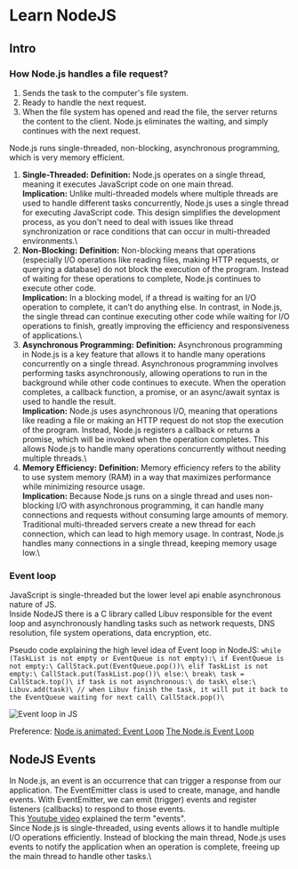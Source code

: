 # Learn NodeJS

## Intro
### How Node.js handles a file request?

1) Sends the task to the computer's file system.
2) Ready to handle the next request.
3) When the file system has opened and read the file, the server returns the content to the client.
Node.js eliminates the waiting, and simply continues with the next request.

Node.js runs single-threaded, non-blocking, asynchronous programming, which is very memory efficient.
1. **Single-Threaded:**
**Definition:** Node.js operates on a single thread, meaning it executes JavaScript code on one main thread.\
**Implication:** Unlike multi-threaded models where multiple threads are used to handle different tasks concurrently, Node.js uses a single thread for executing JavaScript code. This design simplifies the development process, as you don't need to deal with issues like thread synchronization or race conditions that can occur in multi-threaded environments.\
2. **Non-Blocking:**
**Definition:** Non-blocking means that operations (especially I/O operations like reading files, making HTTP requests, or querying a database) do not block the execution of the program. Instead of waiting for these operations to complete, Node.js continues to execute other code.\
**Implication:** In a blocking model, if a thread is waiting for an I/O operation to complete, it can’t do anything else. In contrast, in Node.js, the single thread can continue executing other code while waiting for I/O operations to finish, greatly improving the efficiency and responsiveness of applications.\
3. **Asynchronous Programming:**
**Definition:** Asynchronous programming in Node.js is a key feature that allows it to handle many operations concurrently on a single thread. Asynchronous programming involves performing tasks asynchronously, allowing operations to run in the background while other code continues to execute. When the operation completes, a callback function, a promise, or an async/await syntax is used to handle the result.\
**Implication:** Node.js uses asynchronous I/O, meaning that operations like reading a file or making an HTTP request do not stop the execution of the program. Instead, Node.js registers a callback or returns a promise, which will be invoked when the operation completes. This allows Node.js to handle many operations concurrently without needing multiple threads.\
4. **Memory Efficiency:**
**Definition:** Memory efficiency refers to the ability to use system memory (RAM) in a way that maximizes performance while minimizing resource usage.\
**Implication:** Because Node.js runs on a single thread and uses non-blocking I/O with asynchronous programming, it can handle many connections and requests without consuming large amounts of memory. Traditional multi-threaded servers create a new thread for each connection, which can lead to high memory usage. In contrast, Node.js handles many connections in a single thread, keeping memory usage low.\

### Event loop
JavaScript is single-threaded but the lower level api enable asynchronous nature of JS.\
Inside NodeJS there is a C library called Libuv responsible for the event loop and asynchronously handling tasks such as network requests, DNS resolution, file system operations, data encryption, etc.

Pseudo code explaining the high level idea of Event loop in NodeJS:
`
while (TaskList is not empty or EventQueue is not empty):\
    if EventQueue is not empty:\
        CallStack.put(EventQueue.pop())\
    elif TaskList is not empty:\
        CallStack.put(TaskList.pop())\
    else:\
        break\
    task = CallStack.top()\
    if task is not asynchronous:\
        do task\
    else:\
        Libuv.add(task)\
        // when Libuv finish the task, it will put it back to the EventQueue waiting for next call\
    CallStack.pop()\
`

![Event loop in JS](https://res.cloudinary.com/practicaldev/image/fetch/s--Dg8fq92f--/c_limit%2Cf_auto%2Cfl_progressive%2Cq_66%2Cw_880/https://dev-to-uploads.s3.amazonaws.com/uploads/articles/pp9n3grfwgcaqgi30t4e.gif)

Preference: 
[Node.js animated: Event Loop](https://dev.to/nodedoctors/an-animated-guide-to-nodejs-event-loop-3g62)
[The Node.js Event Loop](https://nodejs.org/en/learn/asynchronous-work/event-loop-timers-and-nexttick#what-is-the-event-loop)

## NodeJS Events
In Node.js, an event is an occurrence that can trigger a response from our application. The EventEmitter class is used to create, manage, and handle events. With EventEmitter, we can emit (trigger) events and register listeners (callbacks) to respond to those events.\
This [Youtube video](https://www.youtube.com/watch?v=l20MBBFZAmA) explained the term "events".\
Since Node.js is single-threaded, using events allows it to handle multiple I/O operations efficiently. Instead of blocking the main thread, Node.js uses events to notify the application when an operation is complete, freeing up the main thread to handle other tasks.\



